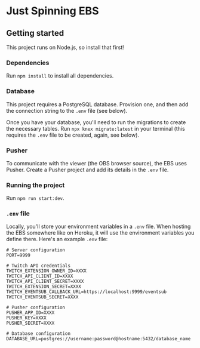 # Just Spinning EBS

## Getting started
This project runs on Node.js, so install that first!

### Dependencies
Run `npm install` to install all dependencies.

### Database
This project requires a PostgreSQL database. Provision one, and then
add the connection string to the `.env` file (see below).

Once you have your database, you'll need to run the migrations to create the necessary tables. Run
`npx knex migrate:latest` in your terminal (this requires the `.env` file to be created, again, see below).

### Pusher
To communicate with the viewer (the OBS browser source), the EBS uses Pusher. Create a Pusher project and add
its details in the `.env` file.

### Running the project
Run `npm run start:dev`.

### `.env` file
Locally, you'll store your environment variables in a `.env` file. When hosting the EBS somewhere like
on Heroku, it will use the environment variables you define there. Here's an example `.env` file:

```dotenv
# Server configuration
PORT=9999

# Twitch API credentials
TWITCH_EXTENSION_OWNER_ID=XXXX
TWITCH_API_CLIENT_ID=XXXX
TWITCH_API_CLIENT_SECRET=XXXX
TWITCH_EXTENSION_SECRET=XXXX
TWITCH_EVENTSUB_CALLBACK_URL=https://localhost:9999/eventsub
TWITCH_EVENTSUB_SECRET=XXXX

# Pusher configuration
PUSHER_APP_ID=XXXX
PUSHER_KEY=XXXX
PUSHER_SECRET=XXXX

# Database configuration
DATABASE_URL=postgres://username:password@hostname:5432/database_name
```
